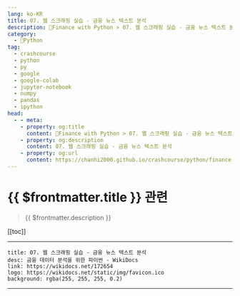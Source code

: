 ```yaml
---
lang: ko-KR
title: 07. 웹 스크래핑 실습 - 금융 뉴스 텍스트 분석
description: 🐍Finance with Python > 07. 웹 스크래핑 실습 - 금융 뉴스 텍스트 분석
category:
  - 🐍Python
tag: 
  - crashcourse
  - python
  - py
  - google
  - google-colab
  - jupyter-notebook
  - numpy
  - pandas
  - ipython
head:
  - - meta:
    - property: og:title
      content: 🐍Finance with Python > 07. 웹 스크래핑 실습 - 금융 뉴스 텍스트 분석
    - property: og:description
      content: 07. 웹 스크래핑 실습 - 금융 뉴스 텍스트 분석
    - property: og:url
      content: https://chanhi2000.github.io/crashcourse/python/finance-w-python/07.html
---
```


# {{ $frontmatter.title }} 관련

> {{ $frontmatter.description }}

[[toc]]

---

```component VPCard
title: 07. 웹 스크래핑 실습 - 금융 뉴스 텍스트 분석
desc: 금융 데이터 분석을 위한 파이썬 - WikiDocs
link: https://wikidocs.net/172654
logo: https://wikidocs.net/static/img/favicon.ico
background: rgba(255, 255, 255, 0.2)
```

---

<TagLinks />